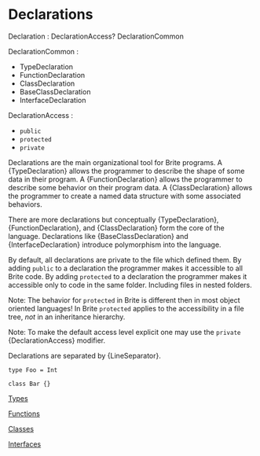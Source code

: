 # Declarations

Declaration : DeclarationAccess? DeclarationCommon

DeclarationCommon :
  - TypeDeclaration
  - FunctionDeclaration
  - ClassDeclaration
  - BaseClassDeclaration
  - InterfaceDeclaration

DeclarationAccess :
  - `public`
  - `protected`
  - `private`

Declarations are the main organizational tool for Brite programs. A {TypeDeclaration} allows the programmer to describe the shape of some data in their program. A {FunctionDeclaration} allows the programmer to describe some behavior on their program data. A {ClassDeclaration} allows the programmer to create a named data structure with some associated behaviors.

There are more declarations but conceptually {TypeDeclaration}, {FunctionDeclaration}, and {ClassDeclaration} form the core of the language. Declarations like {BaseClassDeclaration} and {InterfaceDeclaration} introduce polymorphism into the language.

By default, all declarations are private to the file which defined them. By adding `public` to a declaration the programmer makes it accessible to all Brite code. By adding `protected` to a declaration the programmer makes it accessible only to code in the same folder. Including files in nested folders.

Note: The behavior for `protected` in Brite is different then in most object oriented languages! In Brite `protected` applies to the accessibility in a file tree, *not* in an inheritance hierarchy.

Note: To make the default access level explicit one may use the `private` {DeclarationAccess} modifier.

Declarations are separated by {LineSeparator}.

```ite example
type Foo = Int

class Bar {}
```

[Types](types.md)

[Functions](functions.md)

[Classes](classes.md)

[Interfaces](interfaces.md)
